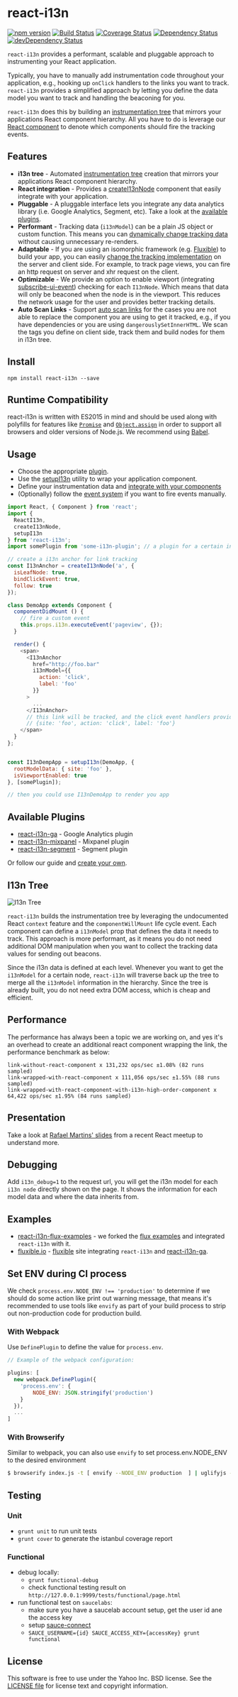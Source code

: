# react-i13n

[![npm version](https://badge.fury.io/js/react-i13n.svg)](http://badge.fury.io/js/react-i13n)
[![Build Status](https://travis-ci.org/yahoo/react-i13n.svg?branch=master)](https://travis-ci.org/yahoo/react-i13n)
[![Coverage Status](https://coveralls.io/repos/yahoo/react-i13n/badge.svg?branch=master&service=github)](https://coveralls.io/github/yahoo/react-i13n?branch=master)
[![Dependency Status](https://david-dm.org/yahoo/react-i13n.svg)](https://david-dm.org/yahoo/react-i13n)
[![devDependency Status](https://david-dm.org/yahoo/react-i13n/dev-status.svg)](https://david-dm.org/yahoo/react-i13n#info=devDependencies)

`react-i13n` provides a performant, scalable and pluggable approach to instrumenting your React application.

Typically, you have to manually add instrumentation code throughout your application, e.g., hooking up `onClick` handlers to the links you want to track. `react-i13n` provides a simplified approach by letting you define the data model you want to track and handling the beaconing for you.

`react-i13n` does this by building an [instrumentation tree](#i13n-tree) that mirrors your applications React component hierarchy. All you have to do is leverage our [React component](./docs/guides/integrateWithComponents.md) to denote which components should fire the tracking events.

## Features

* **i13n tree** - Automated [instrumentation tree](#i13n-tree) creation that mirrors your applications React component hierarchy.
* **React integration** - Provides a [createI13nNode](./docs/api/createI13nNode.md#createi13nnodecomponent-options) component that easily integrate with your application.
* **Pluggable** - A pluggable interface lets you integrate any data analytics library (i.e. Google Analytics, Segment, etc). Take a look at the [available plugins](#available-plugins).
* **Performant** - Tracking data (`i13nModel`) can be a plain JS object or custom function. This means you can [dynamically change tracking data](./docs/guides/integrateWithComponents.md#dynamic-i13n-model) without causing unnecessary re-renders.
* **Adaptable** - If you are using an isomorphic framework (e.g. [Fluxible](http://fluxible.io)) to build your app, you can easily [change the tracking implementation](./docs/guides/createPlugins.md) on the server and client side. For example, to track page views, you can fire an http request on server and xhr request on the client.
* **Optimizable** - We provide an option to enable viewport (integrating [subscribe-ui-event](https://github.com/yahoo/subscribe-ui-event)) checking for each `I13nNode`. Which means that data will only be beaconed when the node is in the viewport. This reduces the network usage for the user and provides better tracking details.
* **Auto Scan Links** - Support [auto scan links](./docs/api/createI13nNode.md) for the cases you are not able to replace the component you are using to get it tracked, e.g., if you have dependencies or you are using `dangerouslySetInnerHTML`. We scan the tags you define on client side, track them and build nodes for them in i13n tree.

## Install

```
npm install react-i13n --save
```

## Runtime Compatibility

react-i13n is written with ES2015 in mind and should be used along with polyfills
for features like [`Promise`][Promise] and [`Object.assign`][objectAssign]
in order to support all browsers and older versions of Node.js. We recommend using [Babel][babel].

[Promise]: https://developer.mozilla.org/en-US/docs/Web/JavaScript/Reference/Global_Objects/Promise
[objectAssign]: https://developer.mozilla.org/en-US/docs/Web/JavaScript/Reference/Global_Objects/Object/assign
[babel]: https://babeljs.io/

## Usage

* Choose the appropriate [plugin](#available-plugins).
* Use the [setupI13n](./docs/api/setupI13n.md) utility to wrap your application component.
* Define your instrumentation data and [integrate with your components](./docs/guides/integrateWithComponents.md)
* (Optionally) follow the [event system](./docs/guides/eventSystem.md) if you want to fire events manually.

```js
import React, { Component } from 'react';
import {
  ReactI13n,
  createI13nNode,
  setupI13n
} from 'react-i13n';
import somePlugin from 'some-i13n-plugin'; // a plugin for a certain instrumentation mechanism

// create a i13n anchor for link tracking
const I13nAnchor = createI13nNode('a', {
  isLeafNode: true,
  bindClickEvent: true,
  follow: true
});

class DemoApp extends Component {
  componentDidMount () {
    // fire a custom event
    this.props.i13n.executeEvent('pageview', {});
  }

  render() {
    <span>
      <I13nAnchor
        href="http://foo.bar"
        i13nModel={{
          action: 'click',
          label: 'foo'
        }}
      >
        ...
      </I13nAnchor>
      // this link will be tracked, and the click event handlers provided by the plugin will get the model data as
      // {site: 'foo', action: 'click', label: 'foo'}
    </span>
  }
};


const I13nDempApp = setupI13n(DemoApp, {
  rootModelData: { site: 'foo' },
  isViewportEnabled: true
}, [somePlugin]);

// then you could use I13nDemoApp to render you app
```

## Available Plugins
* [react-i13n-ga](https://github.com/kaesonho/react-i13n-ga) - Google Analytics plugin
* [react-i13n-mixpanel](https://github.com/adlenafane/react-i13n-mixpanel) - Mixpanel plugin
* [react-i13n-segment](https://github.com/adlenafane/react-i13n-segment) - Segment plugin

Or follow our guide and [create your own](./docs/guides/createPlugins.md).

## I13n Tree
![I13n Tree](https://cloud.githubusercontent.com/assets/3829183/7980892/0b38eb70-0a60-11e5-8cc2-712ec42089fc.png)

`react-i13n` builds the instrumentation tree by leveraging the undocumented React `context` feature and the `componentWillMount` life cycle event. Each component can define a `i13nModel` prop that defines the data it needs to track. This approach is more performant, as it means you do not need additional DOM manipulation when you want to collect the tracking data values for sending out beacons.

Since the i13n data is defined at each level. Whenever you want to get the `i13nModel` for a certain node, `react-i13n` will traverse back up the tree to merge all the `i13nModel` information in the hierarchy. Since the tree is already built, you do not need extra DOM access, which is cheap and efficient.

## Performance

The performance has always been a topic we are working on, and yes it's an overhead to create an additional react component wrapping the link, the performance benchmark as below:

```
link-without-react-component x 131,232 ops/sec ±1.08% (82 runs sampled)
link-wrapped-with-react-component x 111,056 ops/sec ±1.55% (88 runs sampled)
link-wrapped-with-react-component-with-i13n-high-order-component x 64,422 ops/sec ±1.95% (84 runs sampled)
```

## Presentation
Take a look at [Rafael Martins' slides](http://www.slideshare.net/RafaelMartins21/instrumentation-talk-39547608) from a recent React meetup to understand more.

## Debugging
Add `i13n_debug=1` to the request url, you will get the i13n model for each `i13n node` directly shown on the page. It shows the information for each model data and where the data inherits from.

## Examples
* [react-i13n-flux-examples](https://github.com/kaesonho/react-i13n-flux-examples) - we forked the [flux examples](https://github.com/facebook/flux/tree/master/examples) and integrated `react-i13n` with it.
* [fluxible.io](http://fluxible.io/) - [fluxible](https://github.com/yahoo/fluxible) site integrating `react-i13n` and [react-i13n-ga](https://github.com/kaesonho/react-i13n-ga).

## Set ENV during CI process
We check `process.env.NODE_ENV !== 'production'` to determine if we should do some action like print out warning message, that means it's recommended to use tools like `envify` as part of your build process to strip out non-production code for production build.

### With Webpack

Use `DefinePlugin` to define the value for `process.env`.

```js
// Example of the webpack configuration:

plugins: [
  new webpack.DefinePlugin({
    'process.env': {
        NODE_ENV: JSON.stringify('production')
    }
  }),
  ...
]
```

### With Browserify

Similar to webpack, you can also use `envify` to set process.env.NODE_ENV to the desired environment

```bash
$ browserify index.js -t [ envify --NODE_ENV production  ] | uglifyjs -c > bundle.js

```

## Testing

### Unit

* `grunt unit` to run unit tests
* `grunt cover` to generate the istanbul coverage report

### Functional

* debug locally:
   * `grunt functional-debug`
   * check functional testing result on `http://127.0.0.1:9999/tests/functional/page.html`
* run functional test on `saucelabs`:
   * make sure you have a saucelab account setup, get the user id ane the access key
   * setup [sauce-connect](https://docs.saucelabs.com/reference/sauce-connect/)
   * `SAUCE_USERNAME={id} SAUCE_ACCESS_KEY={accessKey} grunt functional`

## License

This software is free to use under the Yahoo Inc. BSD license.
See the [LICENSE file](./LICENSE.md) for license text and copyright information.
